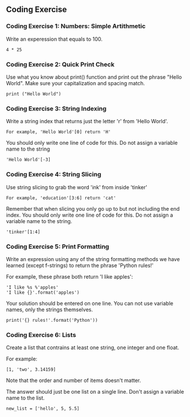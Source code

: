 ## Coding Exercise



### Coding Exercise 1: Numbers: Simple Artithmetic

Write an experession that equals to 100.
```
4 * 25
```

### Coding Exercise 2: Quick Print Check

Use what you know about print() function and print out the phrase "Hello World". Make sure your capitalization and spacing match.
```
print ("Hello World")
```

### Coding Exercise 3: String Indexing

Write a string index that returns just the letter 'r' from 'Hello World'.
```
For example, 'Hello World'[0] return 'H'
```
You should only write one line of code for this. Do not assign a variable name to the string
```
'Hello World'[-3]
```

### Coding Exercise 4: String Slicing

Use string slicing to grab the word 'ink' from inside 'tinker'
```
For example, 'education'[3:6] return 'cat'
```
Remember that when slicing you only go up to but not including the end index.
You should only write one line of code for this. Do not assign a variable name to the string.
```
'tinker'[1:4]
```

### Coding Exercise 5: Print Formatting

Write an expression using any of the string formatting methods we have learned (except f-strings) to return the phrase 'Python rules!'

For example, these phrase both return 'I like apples':
```
'I like %s %'apples'
'I like {}'.format('apples')
```
Your solution should be entered on one line. You can not use variable names, only the strings themselves.
```
print('{} rules!'.format('Python'))
```
### Coding Exercise 6: Lists

Create a list that contrains at least one string, one integer and one float.

For example:
```
[1, 'two', 3.14159]
```
Note that the order and number of items doesn't matter.

The answer should just be one list on a single line. Don't assign a variable name to the list.

```
new_list = ['hello', 5, 5.5]
```
